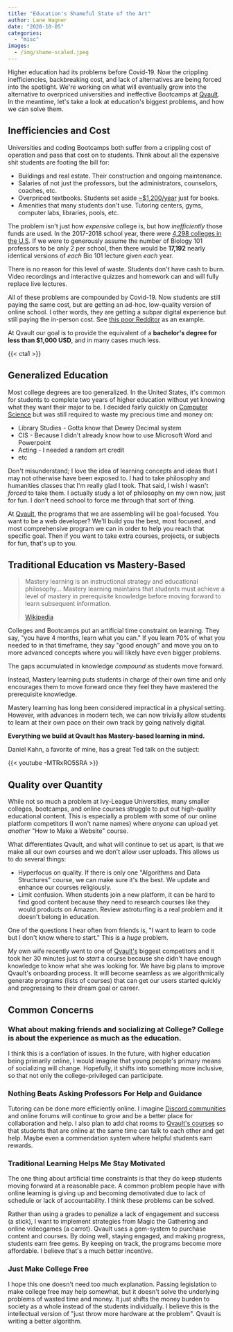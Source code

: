 ```yaml
---
title: "Education's Shameful State of the Art"
author: Lane Wagner
date: "2020-10-05"
categories: 
  - "misc"
images:
  - /img/shame-scaled.jpeg
---
```


Higher education had its problems before Covid-19. Now the crippling inefficiencies, backbreaking cost, and lack of alternatives are being forced into the spotlight. We're working on what will eventually grow into the alternative to overpriced universities and ineffective Bootcamps at [Qvault](https://qvault.io/). In the meantime, let's take a look at education's biggest problems, and how we can solve them.

## Inefficiencies and Cost

Universities and coding Bootcamps both suffer from a crippling cost of operation and pass that cost on to students. Think about all the expensive shit students are footing the bill for:

- Buildings and real estate. Their construction and ongoing maintenance.
- Salaries of not just the professors, but the administrators, counselors, coaches, etc.
- Overpriced textbooks. Students set aside [~$1,200/year](https://research.collegeboard.org/trends/college-pricing/figures-tables/average-estimated-undergraduate-budgets-sector-2019-20) just for books.
- Amenities that many students don't use. Tutoring centers, gyms, computer labs, libraries, pools, etc.

The problem isn't just how _expensive_ college is, but how _inefficiently_ those funds are used. In the 2017-2018 school year, there were [4,298 colleges in the U.S](https://www.usnews.com/education/best-colleges/articles/2019-02-15/how-many-universities-are-in-the-us-and-why-that-number-is-changing). If we were to generously assume the number of Biology 101 professors to be only 2 per school, then there would be **17,192** nearly identical versions of _each_ Bio 101 lecture given _each_ year.

There is no reason for this level of waste. Students don't have cash to burn. Video recordings and interactive quizzes and homework can and will fully replace live lectures.

All of these problems are compounded by Covid-19. Now students are still paying the same cost, but are getting an ad-hoc, low-quality version of online school. I other words, they are getting a subpar digital experience but still paying the in-person cost. See [this poor Redditor](https://www.reddit.com/r/TrueOffMyChest/comments/j4e834/im_paying_over_10k_to_stare_at_a_screen_and_be/) as an example.

At Qvault our goal is to provide the equivalent of a **bachelor's degree for less than $1,000 USD**, and in many cases much less.

{{< cta1 >}}

## Generalized Education

Most college degrees are too generalized. In the United States, it's common for students to complete two years of higher education without yet knowing what they want their major to be. I decided fairly quickly on [Computer Science](https://qvault.io/2020/11/18/comprehensive-guide-to-learn-computer-science-online/) but was still required to waste my precious time and money on:

- Library Studies - Gotta know that Dewey Decimal system
- CIS - Because I didn't already know how to use Microsoft Word and Powerpoint
- Acting - I needed a random art credit
- etc

Don't misunderstand; I love the idea of learning concepts and ideas that I may not otherwise have been exposed to. I had to take philosophy and humanities classes that I'm really glad I took. That said, I wish I wasn't _forced_ to take them. I actually study a lot of philosophy on my own now, just for fun. I don't need school to force me through that sort of thing.

At [Qvault](https://app.qvault.io/), the programs that we are assembling will be goal-focused. You want to be a web developer? We'll build you the best, most focused, and most comprehensive program we can in order to help you reach that specific goal. Then if you want to take extra courses, projects, or subjects for fun, that's up to you.

## Traditional Education vs Mastery-Based

> Mastery learning is an instructional strategy and educational philosophy... Mastery learning maintains that students must achieve a level of mastery in prerequisite knowledge before moving forward to learn subsequent information.
> 
> [Wikipedia](https://en.wikipedia.org/wiki/Mastery_learning#:~:text=9%20References-,Definition,they%20are%20given%20enough%20time.)

Colleges and Bootcamps put an artificial time constraint on learning. They say, "you have 4 months, learn what you can." If you learn 70% of what you needed to in that timeframe, they say "good enough" and move you on to more advanced concepts where you will likely have even bigger problems.

The gaps accumulated in knowledge _compound_ as students move forward.

Instead, Mastery learning puts students in charge of their own time and only encourages them to move forward once they feel they have mastered the prerequisite knowledge.

Mastery learning has long been considered impractical in a physical setting. However, with advances in modern tech, we can now trivially allow students to learn at their own pace on their own track by going natively digital.

**Everything we build at Qvault has Mastery-based learning in mind.**

Daniel Kahn, a favorite of mine, has a great Ted talk on the subject:

{{< youtube -MTRxRO5SRA >}}


## Quality over Quantity

While not so much a problem at Ivy-League Universities, many smaller colleges, bootcamps, and online courses struggle to put out high-quality educational content. This is especially a problem with some of our online platform competitors (I won't name names) where _anyone_ can upload yet _another_ "How to Make a Website" course.

What differentiates Qvault, and what will continue to set us apart, is that we make all our own courses and we don't allow user uploads. This allows us to do several things:

- Hyperfocus on quality. If there is only one "Algorithms and Data Structures" course, we can make sure it's the best. We update and enhance our courses religiously.
- Limit confusion. When students join a new platform, it can be hard to find good content because they need to research courses like they would products on Amazon. Review astroturfing is a real problem and it doesn't belong in education.

One of the questions I hear often from friends is, "I want to learn to code but I don't know where to start." This is a _huge_ problem.

My own wife recently went to one of [Qvault's](https://qvault.io/) biggest competitors and it took her 30 minutes just to _start_ a course because she didn't have enough knowledge to know what she was looking for. We have big plans to improve Qvault's onboarding process. It will become seamless as we algorithmically generate programs (lists of courses) that can get our users started quickly and progressing to their dream goal or career.

## Common Concerns

### What about making friends and socializing at College? College is about the experience as much as the education.

I think this is a conflation of issues. In the future, with higher education being primarily online, I would imagine that young people's primary means of socializing will change. Hopefully, it shifts into something more inclusive, so that not only the college-privileged can participate.  

### Nothing Beats Asking Professors For Help and Guidance

Tutoring can be done more efficiently online. I imagine [Discord communities](https://discord.com/invite/wwfdcS) and online forums will continue to grow and be a better place for collaboration and help. I also plan to add chat rooms to [Qvault's courses](https://qvault.io/) so that students that are online at the same time can talk to each other and get help. Maybe even a commendation system where helpful students earn rewards.

### Traditional Learning Helps Me Stay Motivated

The one thing about artificial time constraints is that they do keep students moving forward at a reasonable pace. A common problem people have with online learning is giving up and becoming demotivated due to lack of schedule or lack of accountability. I think these problems can be solved.

Rather than using a grades to penalize a lack of engagement and success (a stick), I want to implement strategies from Magic the Gathering and online videogames (a carrot). Qvault uses a gem-system to purchase content and courses. By doing well, staying engaged, and making progress, students earn free gems. By keeping on track, the programs become more affordable. I believe that's a much better incentive.

### Just Make College Free

I hope this one doesn't need too much explanation. Passing legislation to make college free may help somewhat, but it doesn't solve the underlying problems of wasted time and money. It just shifts the money burden to society as a whole instead of the students individually. I believe this is the intellectual version of "just throw more hardware at the problem". Qvault is writing a better algorithm.
